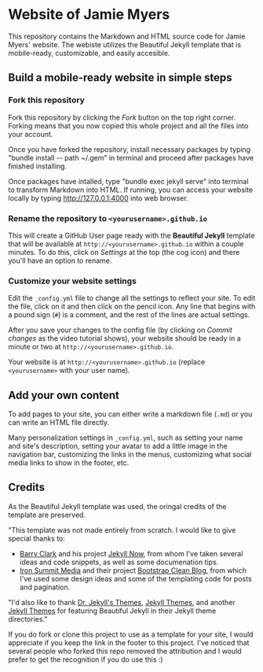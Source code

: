 # Website of Jamie Myers 
This repository contains the Markdown and HTML source code for Jamie Myers' website. The webiste utilizes the Beautiful Jekyll template that is mobile-ready, customizable, and easily accesible. 

## Build a mobile-ready website in simple steps

### Fork this repository
Fork this repository by clicking the *Fork* button on the top right corner. Forking means that you now copied this whole project and all the files into your account.

Once you have forked the repository, install necessary packages by typing "bundle install -- path ~/.gem" in terminal and proceed after packages have finished installing. 

Once packages have intalled, type "bundle exec jekyll serve" into terminal to transform Markdown into HTML. If running, you can access your website locally by typing http://127.0.0.1:4000 into web browser.

### Rename the repository to `<yourusername>.github.io`

This will create a GitHub User page ready with the **Beautiful Jekyll** template that will be available at `http://<yourusername>.github.io` within a couple minutes.  To do this, click on *Settings* at the top (the cog icon) and there you'll have an option to rename.

### Customize your website settings

Edit the `_config.yml` file to change all the settings to reflect your site. To edit the file, click on it and then click on the pencil icon. Any line that begins with a pound sign (`#`) is a comment, and the rest of the lines are actual settings.

After you save your changes to the config file (by clicking on *Commit changes* as the video tutorial shows), your website should be ready in a minute or two at `http://<yourusername>.github.io`.

Your website is at `http://<yourusername>.github.io` (replace `<yourusername>` with your user name). 

## Add your own content

To add pages to your site, you can either write a markdown file (`.md`) or you can write an HTML file directly.

Many personalization settings in `_config.yml`, such as setting your name and site's description, setting your avatar to add a little image in the navigation bar, customizing the links in the menus, customizing what social media links to show in the footer, etc.


## Credits 
As the Beautiful Jekyll template was used, the oringal credits of the template are preserved.

"This template was not made entirely from scratch. I would like to give special thanks to:
- [Barry Clark](https://github.com/barryclark) and his project [Jekyll Now](https://github.com/barryclark/jekyll-now), from whom I've taken several ideas and code snippets, as well as some documenation tips.
- [Iron Summit Media](https://github.com/IronSummitMedia) and their project [Bootstrap Clean Blog](https://github.com/IronSummitMedia/startbootstrap-clean-blog), from which I've used some design ideas and some of the templating code for posts and pagination.

"I'd also like to thank [Dr. Jekyll's Themes](http://drjekyllthemes.github.io/), [Jekyll Themes](http://jekyllthemes.org/), and another [Jekyll Themes](http://jekyllrc.github.io/jekyllthemes/) for featuring Beautiful Jekyll in their Jekyll theme directories."

If you do fork or clone this project to use as a template for your site, I would appreciate if you keep the link in the footer to this project.  I've noticed that several people who forked this repo removed the attribution and I would prefer to get the recognition if you do use this :)
